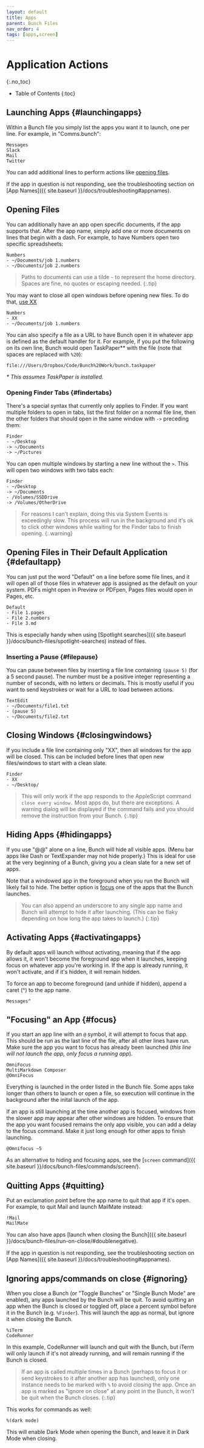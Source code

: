 ```yaml
---
layout: default
title: Apps
parent: Bunch Files
nav_order: 4
tags: [apps,screen]
---
```

# Application Actions
{:.no_toc}

* Table of Contents
{:toc}

## Launching Apps {#launchingapps}

Within a Bunch file you simply list the apps you want it to launch, one per line. For example, in "Comms.bunch":

```bunch
Messages
Slack
Mail
Twitter
```

You can add additional lines to perform actions like [opening files](#opening-files).

If the app in question is not responding, see the troubleshooting section on [App Names]({{ site.baseurl }}/docs/troubleshooting#appnames).

## Opening Files

You can additionally have an app open specific documents, if the app supports that. After the app name, simply add one or more documents on lines that begin with a dash. For example, to have Numbers open two specific spreadsheets:

```bunch
Numbers
- ~/Documents/job 1.numbers
- ~/Documents/job 2.numbers
```

> Paths to documents can use a tilde `~` to represent the home directory. Spaces are fine, no quotes or escaping needed.
{:.tip}

You may want to close all open windows before opening new files. To do that, [use XX](#closingwindows)

```bunch
Numbers
- XX
- ~/Documents/job 1.numbers
```

You can also specify a file as a URL to have Bunch open it in whatever app is defined as the default handler for it. For example, if you put the following on its own line, Bunch would open TaskPaper\** with the file (note that spaces are replaced with `%20`):

    file:///Users/Dropbox/Code/Bunch%20Work/bunch.taskpaper

_\* This assumes TaskPaper is installed._

### Opening Finder Tabs {#findertabs}

There's a special syntax that currently only applies to Finder. If you want multiple folders to open in tabs, list the first folder on a normal file line, then the other folders that should open in the same window with `->` preceding them:

```bunch
Finder
- ~/Desktop
-> ~/Documents
-> ~/Pictures
```

You can open multiple windows by starting a new line without the `>`. This will open two windows with two tabs each:

```bunch
Finder
- ~/Desktop
-> ~/Documents
- /Volumes/SSDDrive
-> /Volumes/OtherDrive
```

> For reasons I can't explain, doing this via System Events is exceedingly slow. This process will run in the background and it's ok to click other windows while waiting for the Finder tabs to finish opening.
{:.warning}

## Opening Files in Their Default Application {#defaultapp}

You can just put the word "Default" on a line before some file lines, and it will open all of those files in whatever app is assigned as the default on your system. PDFs might open in Preview or PDFpen, Pages files would open in Pages, etc.

```bunch
Default
- File 1.pages
- File 2.numbers
- File 3.md
```

This is especially handy when using [Spotlight searches]({{ site.baseurl }}/docs/bunch-files/spotlight-searches) instead of files.

### Inserting a Pause {#filepause}

You can pause between files by inserting a file line containing `(pause 5)` (for a 5 second pause). The number must be a positive integer representing a number of seconds, with no letters or decimals. This is mostly useful if you want to send keystrokes or wait for a URL to load between actions.

```bunch
TextEdit
- ~/Documents/file1.txt
- (pause 5)
- ~/Documents/file2.txt
```

## Closing Windows {#closingwindows}

If you include a file line containing only "XX", then all windows for the app will be closed. This can be included before lines that open new files/windows to start with a clean slate.

```bunch
Finder
- XX
- ~/Desktop/
```

> This will only work if the app responds to the AppleScript command `close every window.` Most apps do, but there are exceptions. A warning dialog will be displayed if the command fails and you should remove the instruction from your Bunch.
{:.tip}

## Hiding Apps {#hidingapps}

If you use "@@" alone on a line, Bunch will hide all visible apps. (Menu bar apps like Dash or TextExpander may not hide properly.) This is ideal for use at the very beginning of a Bunch, giving you a clean slate for a new set of apps.

Note that a windowed app in the foreground when you run the Bunch will likely fail to hide. The better option is [focus](#focus) one of the apps that the Bunch launches.

> You can also append an underscore to any single app name and Bunch will attempt to hide it after launching. (This can be flaky depending on how long the app takes to launch.)
{:.tip}

## Activating Apps {#activatingapps}

By default apps will launch without activating, meaning that if the app allows it, it won't become the foreground app when it launches, keeping focus on whatever app you're working in. If the app is already running, it won't activate, and if it's hidden, it will remain hidden.

To force an app to become foreground (and unhide if hidden), append a caret (^) to the app name.

```bunch
Messages^
```

## "Focusing" an App {#focus}

If you start an app line with an `@` symbol, it will attempt to focus that app. This should be run as the last line of the file, after all other lines have run. Make sure the app you want to focus has already been launched (_this line will not launch the app, only focus a running app_).

```bunch
OmniFocus
MultiMarkdown Composer
@OmniFocus
```

Everything is launched in the order listed in the Bunch file. Some apps take longer than others to launch or open a file, so execution will continue in the background after the inital launch of the app.

If an app is still launching at the time another app is focused, windows from the slower app may appear after other windows are hidden. To ensure that the app you want focused remains the only app visible, you can add a delay to the focus command. Make it just long enough for other apps to finish launching.

```bunch
@Omnifocus ~5
```

As an alternative to hiding and focusing apps, see the [`screen` command]({{ site.baseurl }}/docs/bunch-files/commands/screen/).

## Quitting Apps {#quitting}

Put an exclamation point before the app name to quit that app if it's open.  For example, to quit Mail and launch MailMate instead:

```bunch
!Mail
MailMate
```

You can also have apps [launch when closing the Bunch]({{ site.baseurl }}/docs/bunch-files/run-on-close/#doublenegative).

If the app in question is not responding, see the troubleshooting section on [App Names]({{ site.baseurl }}/docs/troubleshooting#appnames).

## Ignoring apps/commands on close {#ignoring}

When you close a Bunch (or "Toggle Bunches" or "Single Bunch Mode" are enabled), any apps launched by the Bunch will be quit. To avoid quitting an app when the Bunch is closed or toggled off, place a percent symbol before it in the Bunch (e.g. `%Finder`). This will launch the app as normal, but ignore it when closing the Bunch.

```bunch
%iTerm
CodeRunner
```

In this example, CodeRunner will launch and quit with the Bunch, but iTerm will only launch if it's not already running, and will remain running if the Bunch is closed.

> If an app is called multiple times in a Bunch (perhaps to focus it or send keystrokes to it after another app has launched), only one instance needs to be marked with `%` to avoid closing the app. Once an app is marked as "ignore on close" at any point in the Bunch, it won't be quit when the Bunch closes.
{:.tip}

This works for commands as well:

```bunch
%(dark mode)
```

This will enable Dark Mode when opening the Bunch, and leave it in Dark Mode when closing.

